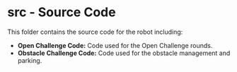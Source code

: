 # src - Source Code

This folder contains the source code for the robot including:

- **Open Challenge Code:** Code used for the Open Challenge rounds.
- **Obstacle Challenge Code:** Code used for the obstacle management and parking.
